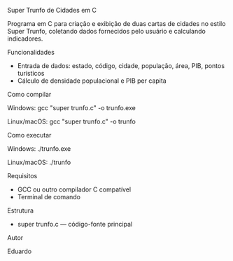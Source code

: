 Super Trunfo de Cidades em C

Programa em C para criação e exibição de duas cartas de cidades no estilo Super Trunfo, coletando dados fornecidos pelo usuário e calculando indicadores.

Funcionalidades

- Entrada de dados: estado, código, cidade, população, área, PIB, pontos turísticos
- Cálculo de densidade populacional e PIB per capita

Como compilar

Windows:
gcc "super trunfo.c" -o trunfo.exe

Linux/macOS:
gcc "super trunfo.c" -o trunfo

Como executar

Windows:
./trunfo.exe

Linux/macOS:
./trunfo

Requisitos

- GCC ou outro compilador C compatível
- Terminal de comando

Estrutura

- super trunfo.c — código-fonte principal

Autor

Eduardo
